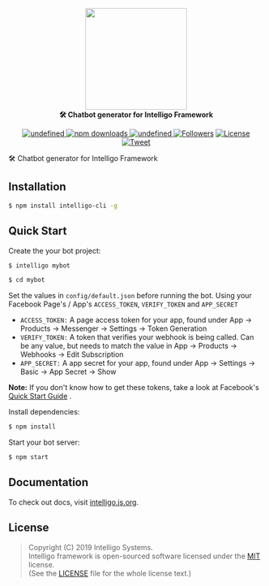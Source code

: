 <p align="center">
	<img src="https://raw.githubusercontent.com/intelligo-systems/intelligo/master/.github/intelligo-logo.png" width="200"/>
<br>
	<b>🛠️ Chatbot generator for Intelligo Framework</b>
</p>
<p align="center">
    <a href="https://ci.appveyor.com/project/tortuvshin/intelligo-cli">
        <img alt="undefined" src="https://ci.appveyor.com/api/projects/status/eue1p0li7vf7hqt9?svg=true">
    </a>
   <a href="https://www.npmjs.com/package/intelligo-cli">
      <img alt="npm downloads" src="https://img.shields.io/npm/dt/intelligo-cli.svg?style=flat-square">
    </a>
    <a href="https://www.npmjs.com/package/intelligo-cli">
        <img alt="undefined" src="https://img.shields.io/npm/v/intelligo-cli.svg?style=flat-square">
        </a>
    <a href="https://github.com/tortuvshin/">
        <img src="https://img.shields.io/github/followers/tortuvshin.svg?style=social&label=Follow"
            alt="Followers"></a>
    <a href="https://github.com/intelligo-systems/intelligo-cli/blob/master/LICENSE">
            <img alt="License" src="https://img.shields.io/github/license/intelligo-systems/intelligo-cli.svg?colorB=blue&style=flat-square">
           </a>
      <a href="https://twitter.com/intent/tweet?text=Wow:&url=https://github.com/intelligo-systems/intelligo">
     <img alt="Tweet" src="https://img.shields.io/twitter/url/http/shields.io.svg?style=social">
     </a>

</p>

🛠️ Chatbot generator for Intelligo Framework

## Installation


```bash
$ npm install intelligo-cli -g 
```

## Quick Start

Create the your bot project:

```bash
$ intelligo mybot
```
```bash
$ cd mybot
```

Set the values in `config/default.json` before running the bot. Using your Facebook Page's / App's `ACCESS_TOKEN`, `VERIFY_TOKEN` and `APP_SECRET`

- `ACCESS_TOKEN:` A page access token for your app, found under App -> Products -> Messenger -> Settings -> Token Generation
- `VERIFY_TOKEN:` A token that verifies your webhook is being called. Can be any value, but needs to match the value in App -> Products -> Webhooks -> Edit Subscription
- `APP_SECRET:` A app secret for your app, found under App -> Settings -> Basic -> App Secret -> Show

**Note:** If you don't know how to get these tokens, take a look at Facebook's [Quick Start Guide](https://developers.facebook.com/docs/messenger-platform/guides/quick-start) .

Install dependencies:

```bash
$ npm install
```

Start your bot server:

```bash
$ npm start
```

## Documentation

To check out docs, visit [intelligo.js.org](https://intelligo.js.org).

## License

> Copyright (C) 2019 Intelligo Systems.  
> Intelligo framework is open-sourced software licensed under the [MIT](https://opensource.org/licenses/MIT) license.  
> (See the [LICENSE](https://github.com/intelligo-systems/intelligo-cli/blob/master/LICENSE) file for the whole license text.)
